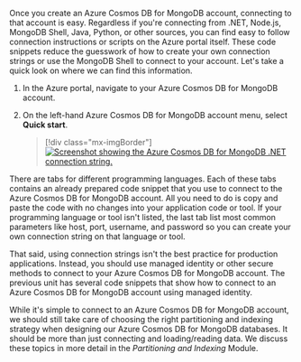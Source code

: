 Once you create an Azure Cosmos DB for MongoDB account, connecting to that account is easy. Regardless if you're connecting from .NET, Node.js, MongoDB Shell, Java, Python, or other sources, you can find easy to follow connection instructions or scripts on the Azure portal itself. These code snippets reduce the guesswork of how to create your own connection strings or use the MongoDB Shell to connect to your account. Let's take a quick look on where we can find this information.

1. In the Azure portal, navigate to your Azure Cosmos DB for MongoDB account.

1. On the left-hand Azure Cosmos DB for MongoDB account menu, select **Quick start**.

    > [!div class="mx-imgBorder"]
    > [![Screenshot showing the Azure Cosmos DB for MongoDB .NET connection string.](../media/4-azure-cosmos-db-connectionstring-mongodb.png)](../media/4-azure-cosmos-db-connectionstring-mongodb.png#lightbox)

There are tabs for different programming languages. Each of these tabs contains an already prepared code snippet that you use to connect to the Azure Cosmos DB for MongoDB account. All you need to do is copy and paste the code  with no changes into your application code or tool. If your programming language or tool isn't listed, the last tab list most common parameters like host, port, username, and password so you can create your own connection string on that language or tool.

That said, using connection strings isn't the best practice for production applications. Instead, you should use managed identity or other secure methods to connect to your Azure Cosmos DB for MongoDB account. The previous unit has several code snippets that show how to connect to an Azure Cosmos DB for MongoDB account using managed identity.

While it's simple to connect to an Azure Cosmos DB for MongoDB account, we should still take care of choosing the right partitioning and indexing strategy when designing our Azure Cosmos DB for MongoDB databases. It should be more than just connecting and loading/reading data. We discuss these topics in more detail in the *Partitioning and Indexing* Module.
